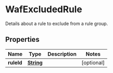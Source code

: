 

# WafExcludedRule

Details about a rule to exclude from a rule group.

## Properties

| Name | Type | Description | Notes |
|------------ | ------------- | ------------- | -------------|
|**ruleId** | [**String**](String.md) |  |  [optional] |



